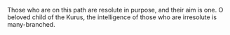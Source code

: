 Those who are on this path are resolute in purpose, and their aim is one. O beloved child of the Kurus, the intelligence of those who are irresolute is many-branched.